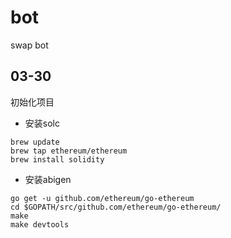 # bot
swap bot

## 03-30
初始化项目

* 安装solc 

```shell
brew update
brew tap ethereum/ethereum
brew install solidity
```

* 安装abigen
```shell
go get -u github.com/ethereum/go-ethereum
cd $GOPATH/src/github.com/ethereum/go-ethereum/
make
make devtools
```